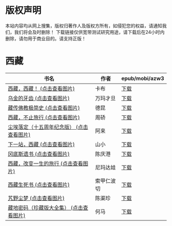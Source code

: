 # 版权声明

本站内容均从网上搜集，版权归著作人及版权方所有，如侵犯您的权益，请通知我们，我们将会及时删除！ 下载链接仅供宽带测试研究用途，请下载后在24小时内删除，请勿用于商业目的。请支持正版！

# 西藏

| 书名 | 作者 | epub/mobi/azw3 |
| --- | --- | --- |
| [西藏，西藏！ (点击查看图片)](https://www.dushupai.com/attachment/2024/06/12/aaa1fae5493c885f.jpg) | 卡布 | [下载](https://url89.ctfile.com/f/31084289-1375496611-f0aac2?p=8866) |
| [乌金的牙齿 (点击查看图片)](https://www.dushupai.com/attachment/2024/06/08/8b4781228dae1f16.jpg) | 万玛才旦 | [下载](https://url89.ctfile.com/f/31084289-1357048714-87e33e?p=8866) |
| [藏传佛教极简史 (点击查看图片)](https://www.dushupai.com/attachment/2024/06/06/bf7f21fc8311179c.jpg) | 德昆 | [下载](https://url89.ctfile.com/f/31084289-1357030657-b2ba04?p=8866) |
| [西藏，不止旅行 (点击查看图片)](https://www.dushupai.com/attachment/2024/06/05/00de3b6da9d64f3f.jpg) | 周硚 | [下载](https://url89.ctfile.com/f/31084289-1357029412-ff503b?p=8866) |
| [尘埃落定（十五周年纪念版） (点击查看图片)](https://www.dushupai.com/attachment/2024/06/05/78c93103b430af66.jpg) | 阿来 | [下载](https://url89.ctfile.com/f/31084289-1357026241-e45527?p=8866) |
| [下一站，西藏 (点击查看图片)](https://www.dushupai.com/attachment/2024/06/04/5f38504eb4138ffa.jpg) | 山小 | [下载](https://url89.ctfile.com/f/31084289-1357022398-2d23fe?p=8866) |
| [冈底斯遗书 (点击查看图片)](https://www.dushupai.com/attachment/2024/06/02/40475c79fb012906.jpg) | 陈庆港 | [下载](https://url89.ctfile.com/f/31084289-1357011769-d9d5d5?p=8866) |
| [西藏，改变一生的旅行 (点击查看图片)](https://www.dushupai.com/attachment/2024/06/02/4be0daaf893f823d.jpg) | 尼玛达娃 | [下载](https://url89.ctfile.com/f/31084289-1357011040-c11599?p=8866) |
| [西藏生死书 (点击查看图片)](https://www.dushupai.com/attachment/2024/06/01/d0f96da55339f28a.jpg) | 索甲仁波切 | [下载](https://url89.ctfile.com/f/31084289-1357006984-c0ba57?p=8866) |
| [艽野尘梦 (点击查看图片)](https://www.dushupai.com/attachment/2024/06/01/c86f1255781358e2.jpg) | 陈渠珍 | [下载](https://url89.ctfile.com/f/31084289-1357006390-33e509?p=8866) |
| [藏地密码（珍藏版大全集） (点击查看图片)](https://www.dushupai.com/attachment/2024/06/01/6409f5b16bceb4cb.jpg) | 何马 | [下载](https://url89.ctfile.com/f/31084289-1357005634-cbd5e4?p=8866) |

